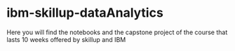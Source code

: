 # ibm-skillup-dataAnalytics
Here you will find the notebooks and the capstone project of the course that lasts 10 weeks offered by skillup and IBM
